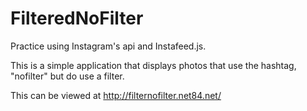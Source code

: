 # FilteredNoFilter
Practice using Instagram's api and Instafeed.js. 

This is a simple application that displays photos that use the hashtag, "nofilter" but do use a filter.

This can be viewed at http://filternofilter.net84.net/
